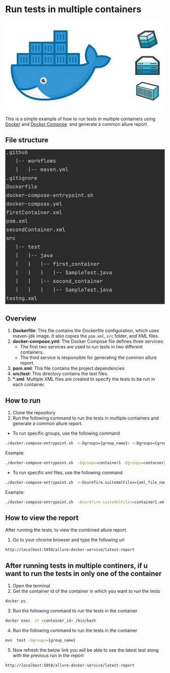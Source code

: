 # Run tests in multiple containers
![docker-container](images/docker-container.png)

This is a simple example of how to run tests in multiple containers using [Docker](https://www.docker.com/) and [Docker Compose](https://docs.docker.com/compose/).
and generate a common allure report.
## File structure
![File structure](images/tree.png)

## Overview

1. **Dockerfile**: This file contains the Dockerfile configuration, which uses maven-jdk image. It also copies the `pom.xml`, `src` folder, and XML files.
2. **docker-compose.yml**: The Docker Compose file defines three services:
    - The first two services are used to run tests in two different containers.
    - The third service is responsible for generating the common allure report.
3. **pom.xml**: This file contains the project dependencies.
4. **src/test**: This directory contains the test files.
5. **\*.xml**: Multiple XML files are created to specify the tests to be run in each container.


## How to run

1. Clone the repository
2. Run the following command to run the tests in multiple containers and generate a common allure report.
* To run specific groups, use the following command
```bash
./docker-compose-entrypoint.sh  <-Dgroups={group_name}> <-Dgroups={group_name}>
```
Example:
```bash
./docker-compose-entrypoint.sh  -Dgroups=container1 -Dgroups=container2
```

* To run specific xml files, use the following command
```bash
./docker-compose-entrypoint.sh  <-Dsurefire.suiteXmlFiles={xml_file_name}> <-Dsurefire.suiteXmlFiles={xml_file_name}>
```
Example:
```bash
./docker-compose-entrypoint.sh  -Dsurefire.suiteXmlFiles=container1.xml -Dsurefire.suiteXmlFiles=container2.xml
```


## How to view the report

After running the tests, to view the combined allure report.

1. Go to your chrome browser and type the following url
```bash
http://localhost:5050/allure-docker-service/latest-report
```

## After running tests in multiple continers, if u want to run the tests in only one of the container

1. Open the terminal
2. Get the container id of the container in which you want to run the tests
```bash
docker ps
```
3. Run the following command to run the tests in the container
```bash
docker exec -it <container_id> /bin/bash
```
4. Run the following command to run the tests in the container
```bash
mvn  test -Dgroups={group_name}
```
5. Now refresh the below link you will be able to see the latest test along with the previous run in the report
```bash
http://localhost:5050/allure-docker-service/latest-report
```



